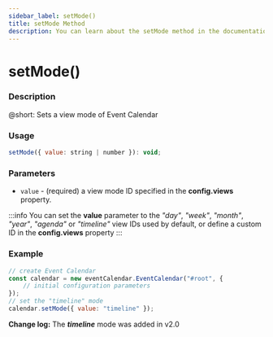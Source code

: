 ```yaml
---
sidebar_label: setMode()
title: setMode Method
description: You can learn about the setMode method in the documentation of the DHTMLX JavaScript Event Calendar library. Browse developer guides and API reference, try out code examples and live demos, and download a free 30-day evaluation version of DHTMLX Event Calendar.
---
```


# setMode()

### Description

@short: Sets a view mode of Event Calendar

### Usage

~~~jsx {}
setMode({ value: string | number }): void;
~~~

### Parameters

- `value` - (required) a view mode ID specified in the **config.views** property.

:::info
You can set the **value** parameter to the *"day"*, *"week"*, *"month"*, *"year"*, *"agenda"* or *"timeline"* view IDs used by default, or define a custom ID in the **config.views** property
:::

### Example

~~~jsx {6}
// create Event Calendar
const calendar = new eventCalendar.EventCalendar("#root", {
	// initial configuration parameters
});
// set the "timeline" mode
calendar.setMode({ value: "timeline" });
~~~

**Change log:** The ***timeline*** mode was added in v2.0
